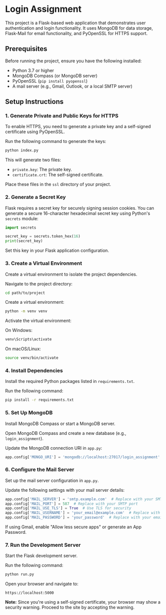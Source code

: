 # Login Assignment

This project is a Flask-based web application that demonstrates user authentication and login functionality. It uses MongoDB for data storage, Flask-Mail for email functionality, and PyOpenSSL for HTTPS support.

## Prerequisites
Before running the project, ensure you have the following installed:

- Python 3.7 or higher
- MongoDB Compass (or MongoDB server)
- PyOpenSSL (`pip install pyopenssl`)
- A mail server (e.g., Gmail, Outlook, or a local SMTP server)

## Setup Instructions

### 1. Generate Private and Public Keys for HTTPS
To enable HTTPS, you need to generate a private key and a self-signed certificate using PyOpenSSL.

Run the following command to generate the keys:

```bash
python index.py
```

This will generate two files:

- `private.key`: The private key.
- `certificate.crt`: The self-signed certificate.

Place these files in the `ssl` directory of your project.

### 2. Generate a Secret Key
Flask requires a secret key for securely signing session cookies. You can generate a secure 16-character hexadecimal secret key using Python's `secrets` module:

```python
import secrets

secret_key = secrets.token_hex(16)
print(secret_key)
```

Set this key in your Flask application configuration.

### 3. Create a Virtual Environment
Create a virtual environment to isolate the project dependencies.

Navigate to the project directory:

```bash
cd path/to/project
```

Create a virtual environment:

```bash
python -m venv venv
```

Activate the virtual environment:

On Windows:

```bash
venv\Scripts\activate
```

On macOS/Linux:

```bash
source venv/bin/activate
```

### 4. Install Dependencies
Install the required Python packages listed in `requirements.txt`.

Run the following command:

```bash
pip install -r requirements.txt
```

### 5. Set Up MongoDB
Install MongoDB Compass or start a MongoDB server.

Open MongoDB Compass and create a new database (e.g., `login_assignment`).

Update the MongoDB connection URI in `app.py`:

```python
app.config['MONGO_URI'] = 'mongodb://localhost:27017/login_assignment'
```

### 6. Configure the Mail Server
Set up the mail server configuration in `app.py`.

Update the following settings with your mail server details:

```python
app.config['MAIL_SERVER'] = 'smtp.example.com'  # Replace with your SMTP server
app.config['MAIL_PORT'] = 587  # Replace with your SMTP port
app.config['MAIL_USE_TLS'] = True  # Use TLS for security
app.config['MAIL_USERNAME'] = 'your_email@example.com'  # Replace with your email
app.config['MAIL_PASSWORD'] = 'your_password'  # Replace with your email password
```

If using Gmail, enable "Allow less secure apps" or generate an App Password.

### 7. Run the Development Server
Start the Flask development server.

Run the following command:

```bash
python run.py
```

Open your browser and navigate to:

```
https://localhost:5000
```

**Note:** Since you're using a self-signed certificate, your browser may show a security warning. Proceed to the site by accepting the warning.
